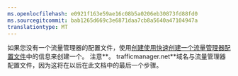 ```yaml
---
ms.openlocfilehash: e0921f163e59ae16c08b5a0206eb30873fd88fd0
ms.sourcegitcommit: bab1265d669c3e6871daa7cb8a5640a47104947a
translationtype: MT
---
```

如果您没有一个流量管理器的配置文件，使用[创建使用快速创建一个流量管理器配置文件](../traffic-manager/traffic-manager-manage-profiles.md)中的信息来创建一个。 注意**。 trafficmanager.net**域名与流量管理器配置文件，因为这将在以后在此文档中的最后一个步骤。
